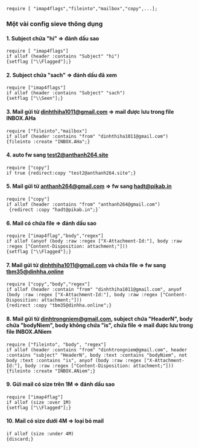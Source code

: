 ```
require [ "imap4flags","fileinto","mailbox","copy",...];
```
### Một vài config sieve thông dụng
#### 1. Subject chứa "hi" => đánh dấu sao
```
require [ "imap4flags"]
if allof (header :contains "Subject" "hi")
{setflag ["\\Flagged"];}
```
#### 2. Subject chứa "sach" => đánh dấu đã xem
```
require ["imap4flags"]
if allof (header :contains "Subject" "sach")
{setflag ["\\Seen"];}
```
#### 3. Mail gửi từ dinhthiha1011@gmail.com => mail được lưu trong file INBOX.AHa
```
require ["fileinto","mailbox"]
if allof (header :contains "from" "dinhthiha1011@gmail.com")
{fileinto :create "INBOX.AHa";}
```
#### 4. auto fw sang test2@anthanh264.site
```
require ["copy"]
if true {redirect:copy "test2@anthanh264.site";}
```
#### 5. Mail gửi từ anthanh264@gmail.com => fw sang hadt@pikab.in
```
require ["copy"]
if allof (header :contains "from" "anthanh264@gmail.com")
 {redirect :copy "hadt@pikab.in";}`
```
#### 6. Mail có chứa file => đánh dấu sao
```
require ["imap4flag","body","regex"]
if allof (anyof (body :raw :regex ["X-Attachment-Id:"], body :raw :regex ["Content-Disposition: attachment;"]))
{setflag ["\\Flagged"];}
```
#### 7. Mail gửi từ dinhthiha1011@gmail.com và chứa file => fw sang tbm35@dinhha.online
```
require ["copy","body","regex"]
if allof (header :contain "from" "dinhthiha1011@gmail.com", anyof (body :raw :regex ["X-Attachment-Id:"], body :raw :regex ["Content-Disposition: attachment;"]))
{redirect :copy "tbm35@dinhha.online";}
```
#### 8. Mail gửi từ dinhtrongniem@gmail.com, subject chứa "HeaderN", body chứa "bodyNiem", body không chứa "is", chứa file => mail được lưu trong file INBOX.ANiem
```
require ["fileinto", "body", "regex"]
if allof (header :contains "from" "dinhtrongniem@gmail.com", header :contains "subject" "HeaderN", body :text :contains "bodyNiem", not body :text :contains "is", anyof (body :raw :regex ["X-Attachment-Id:"], body :raw :regex ["Content-Disposition: attachment;"])) 
{fileinto :create "INBOX.ANiem";} 
```
#### 9. Gửi mail có size trên 1M => đánh dấu sao
```
require ["imap4flag"]
if allof (size :over 1M)
{setflag ["\\Flagged"];}
```
#### 10. Mail có size dưới 4M => loại bỏ mail
```
if allof (size :under 4M)
{discard;}
```
